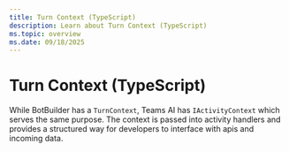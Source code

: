 ```yaml
---
title: Turn Context (TypeScript)
description: Learn about Turn Context (TypeScript)
ms.topic: overview
ms.date: 09/18/2025
---
```


# Turn Context (TypeScript)

While BotBuilder has a `TurnContext`, Teams AI has `IActivityContext` which serves the same purpose.
The context is passed into activity handlers and provides a structured way for developers to interface
with apis and incoming data.

